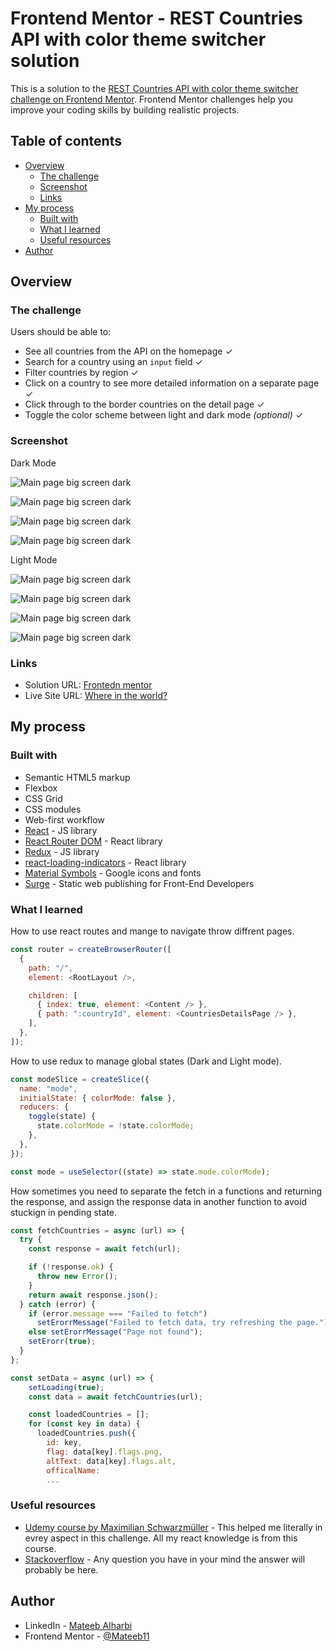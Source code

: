 # Frontend Mentor - REST Countries API with color theme switcher solution

This is a solution to the [REST Countries API with color theme switcher challenge on Frontend Mentor](https://www.frontendmentor.io/challenges/rest-countries-api-with-color-theme-switcher-5cacc469fec04111f7b848ca). Frontend Mentor challenges help you improve your coding skills by building realistic projects.

## Table of contents

- [Overview](#overview)
  - [The challenge](#the-challenge)
  - [Screenshot](#screenshot)
  - [Links](#links)
- [My process](#my-process)
  - [Built with](#built-with)
  - [What I learned](#what-i-learned)
  - [Useful resources](#useful-resources)
- [Author](#author)

## Overview

### The challenge

Users should be able to:

- See all countries from the API on the homepage &check;
- Search for a country using an `input` field &check;
- Filter countries by region &check;
- Click on a country to see more detailed information on a separate page &check;
- Click through to the border countries on the detail page &check;
- Toggle the color scheme between light and dark mode _(optional)_ &check;

### Screenshot

Dark Mode

![Main page big screen dark](./screenshoots/dark/main%20page%20big%20screen%20dark.jpg)

![Main page big screen dark](./screenshoots/dark/details%20page%20big%20screen%20dark.jpg)

![Main page big screen dark](./screenshoots/dark/main%20page%20small%20screen%20dark.jpg)

![Main page big screen dark](./screenshoots/dark/details%20page%20small%20screen%20dark.jpg)

Light Mode

![Main page big screen dark](./screenshoots/light/main%20page%20big%20screen%20light.jpg)

![Main page big screen dark](./screenshoots/light/details%20page%20big%20screen%20light.jpg)

![Main page big screen dark](./screenshoots/light/main%20page%20small%20screen%20light.jpg)

![Main page big screen dark](./screenshoots/light/details%20page%20small%20screen%20light.jpg)

### Links

- Solution URL: [Frontedn mentor](https://www.frontendmentor.io/solutions/rest-countries-api-with-color-theme-switcher-solution-mR--3dT2Ev)
- Live Site URL: [Where in the world?](https://humdrum-smell.surge.sh/)

## My process

### Built with

- Semantic HTML5 markup
- Flexbox
- CSS Grid
- CSS modules
- Web-first workflow
- [React](https://reactjs.org/) - JS library
- [React Router DOM](https://www.npmjs.com/package/react-router-dom) - React library
- [Redux](https://redux.js.org/) - JS library
- [react-loading-indicators](https://www.npmjs.com/package/react-loading-indicators) - React library
- [Material Symbols](https://fonts.google.com/) - Google icons and fonts
- [Surge](https://surge.sh/) - Static web publishing for Front-End Developers

### What I learned

How to use react routes and mange to navigate throw diffrent pages.

```js
const router = createBrowserRouter([
  {
    path: "/",
    element: <RootLayout />,

    children: [
      { index: true, element: <Content /> },
      { path: ":countryId", element: <CountriesDetailsPage /> },
    ],
  },
]);
```

How to use redux to manage global states (Dark and Light mode).

```js
const modeSlice = createSlice({
  name: "mode",
  initialState: { colorMode: false },
  reducers: {
    toggle(state) {
      state.colorMode = !state.colorMode;
    },
  },
});
```

```js
const mode = useSelector((state) => state.mode.colorMode);
```

How sometimes you need to separate the fetch in a functions and returning the response, and assign the response data in another function to avoid stuckign in pending state.

```js
const fetchCountries = async (url) => {
  try {
    const response = await fetch(url);

    if (!response.ok) {
      throw new Error();
    }
    return await response.json();
  } catch (error) {
    if (error.message === "Failed to fetch")
      setErorrMessage("Failed to fetch data, try refreshing the page.");
    else setErorrMessage("Page not found");
    setErorr(true);
  }
};
```

```js
const setData = async (url) => {
    setLoading(true);
    const data = await fetchCountries(url);

    const loadedCountries = [];
    for (const key in data) {
      loadedCountries.push({
        id: key,
        flag: data[key].flags.png,
        altText: data[key].flags.alt,
        officalName:
        ...
```

### Useful resources

- [Udemy course by Maximilian Schwarzmüller](https://www.udemy.com/course/react-the-complete-guide-incl-redux/) - This helped me literally in evrey aspect in this challenge. All my react knowledge is from this course.
- [Stackoverflow](https://stackoverflow.com/) - Any question you have in your mind the answer will probably be here.

## Author

- LinkedIn - [Mateeb Alharbi](https://www.linkedin.com/in/mateeb-alharbi/)
- Frontend Mentor - [@Mateeb11](https://www.frontendmentor.io/profile/Mateeb11)
